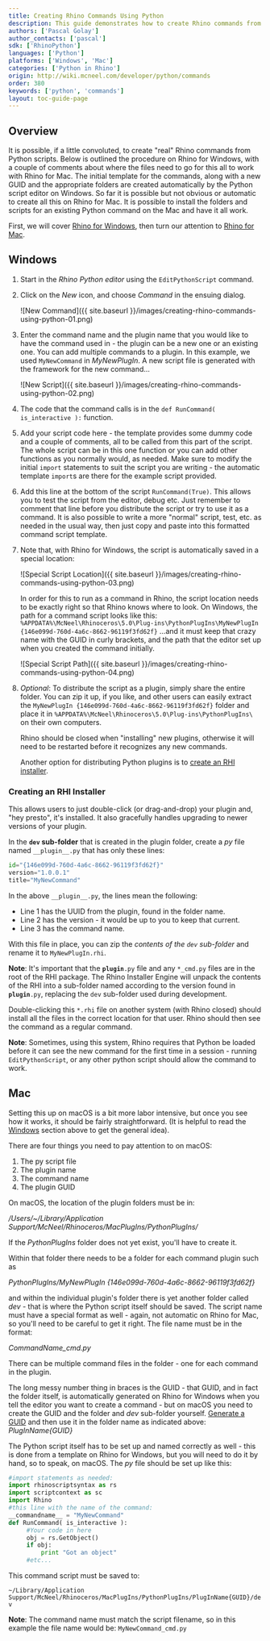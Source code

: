 ```yaml
---
title: Creating Rhino Commands Using Python
description: This guide demonstrates how to create Rhino commands from Python scripts.
authors: ['Pascal Golay']
author_contacts: ['pascal']
sdk: ['RhinoPython']
languages: ['Python']
platforms: ['Windows', 'Mac']
categories: ['Python in Rhino']
origin: http://wiki.mcneel.com/developer/python/commands
order: 380
keywords: ['python', 'commands']
layout: toc-guide-page
---
```



## Overview

It is possible, if a little convoluted, to create "real" Rhino commands from Python scripts.  Below is outlined the procedure on Rhino for Windows, with a couple of comments about where the files need to go for this all to work with Rhino for Mac.  The initial template for the commands, along with a new GUID and the appropriate folders are created automatically by the Python script editor on Windows.  So far it is possible but not obvious or automatic to create all this on Rhino for Mac.  It is possible to install the folders and scripts for an existing Python command on the Mac and have it all work.

First, we will cover [Rhino for Windows](#windows), then turn our attention to [Rhino for Mac](#mac).

## Windows

1. Start in the *Rhino Python editor* using the `EditPythonScript` command.
1. Click on the *New* icon, and choose *Command* in the ensuing dialog.

   ![New Command]({{ site.baseurl }}/images/creating-rhino-commands-using-python-01.png)

1. Enter the command name and the plugin name that you would like to have the command used in - the plugin can be a new one or an existing one.  You can add multiple commands to a plugin.  In this example, we used `MyNewCommand` in *MyNewPlugIn*.  A new script file is generated with the framework for the new command...

   ![New Script]({{ site.baseurl }}/images/creating-rhino-commands-using-python-02.png)

1. The code that the command calls is in the `def RunCommand( is_interactive ):` function.
1. Add your script code here - the template provides some dummy code and a couple of comments, all to be called from this part of the script.  The whole script can be in this one function or you can add other functions as you normally would, as needed.  Make sure to modify the initial `import` statements to suit the script you are writing - the automatic template `import`s are there for the example script provided.
1. Add this line at the bottom of the script `RunCommand(True)`.  This allows you to test the script from the editor, debug etc.  Just remember to comment that line before you distribute the script or try to use it as a command.  It is also possible to write a more "normal" script, test, etc. as needed in the usual way, then just copy and paste into this formatted command script template.
1. Note that, with Rhino for Windows, the script is automatically saved in a special location:

   ![Special Script Location]({{ site.baseurl }}/images/creating-rhino-commands-using-python-03.png)

   In order for this to run as a command in Rhino, the script location needs to be exactly right so that Rhino knows where to look.  On Windows, the path for a command script looks like this: `%APPDATA%\McNeel\Rhinoceros\5.0\Plug-ins\PythonPlugIns\MyNewPlugIn {146e099d-760d-4a6c-8662-96119f3fd62f}` ...and it must keep that crazy name with the GUID in curly brackets, and the path that the editor set up when you created the command initially.

   ![Special Script Path]({{ site.baseurl }}/images/creating-rhino-commands-using-python-04.png)

1. _Optional_: To distribute the script as a plugin, simply share the entire folder. You can zip it up, if you like, and other users can easily extract the `MyNewPlugIn {146e099d-760d-4a6c-8662-96119f3fd62f}` folder and place it in `%APPDATA%\McNeel\Rhinoceros\5.0\Plug-ins\PythonPlugIns\` on their own computers.

   Rhino should be closed when "installing" new plugins, otherwise it will need to be restarted before it recognizes any new commands.

   Another option for distributing Python plugins is to [create an RHI installer](#creating-an-rhi-installer).

### Creating an RHI Installer

This allows users to just double-click (or drag-and-drop) your plugin and, "hey presto", it's installed. It also gracefully handles upgrading to newer versions of your plugin.

In the **`dev` sub-folder** that is created in the plugin folder, create a *py* file named `__plugin__.py` that has only these lines:

```py
id="{146e099d-760d-4a6c-8662-96119f3fd62f}"
version="1.0.0.1"
title="MyNewCommand"
```

In the above `__plugin__.py`, the lines mean the following:

- Line 1 has the UUID from the plugin, found in the folder name.
- Line 2 has the version - it would be up to you to keep that current.
- Line 3 has the command name.

With this file in place, you can zip the *contents of the `dev` sub-folder* and rename it to `MyNewPlugIn.rhi`.

<div class="bs-callout bs-callout-danger">

<strong>Note</strong>: It's important that the <code>__plugin__.py</code> file and any <code>*_cmd.py</code> files are in the root of the RHI package. The Rhino Installer Engine will unpack the contents of the RHI into a sub-folder named according to the version found in <code>__plugin__.py</code>, replacing the <code>dev</code> sub-folder used during development.

</div>

Double-clicking this `*.rhi` file on another system (with Rhino closed) should install all the files in the correct location for that user.  Rhino should then see the command as a regular command.

<div class="bs-callout bs-callout-danger">

<strong>Note</strong>: Sometimes, using this system, Rhino requires that Python be loaded before it can see the new command for the first time in a session - running <code>EditPythonScript</code>, or any other python script should allow the command to work.

</div>

## Mac

Setting this up on macOS is a bit more labor intensive, but once you see how it works, it should be fairly straightforward. (It is helpful to read the [Windows](#windows) section above to get the general idea).  

There are four things you need to pay attention to on macOS:

1. The py script file
1. The plugin name
1. The command name
1. The plugin GUID

On macOS, the location of the plugin folders must be in:

*/Users/~/Library/Application Support/McNeel/Rhinoceros/MacPlugIns/PythonPlugIns/*

If the *PythonPlugIns* folder does not yet exist, you'll have to create it.

Within that folder there needs to be a folder for each command plugin such as

*PythonPlugIns/MyNewPlugIn {146e099d-760d-4a6c-8662-96119f3fd62f}*

and within the individual plugin's folder there is yet another folder called *dev* - that is where the Python script itself should be saved.  The script name must have a special format as well - again, not automatic on Rhino for Mac, so you'll need to be careful to get it right.  The file name must be in the format:

*CommandName_cmd.py*

There can be multiple command files in the folder - one for each command in the plugin.

The long messy number thing in braces is the GUID - that GUID, and in fact the folder itself, is automatically generated on Rhino for Windows when you tell the editor you want to create a command - but on macOS you need to create the GUID and the folder and *dev* sub-folder yourself.  [Generate a GUID](https://www.guidgenerator.com/online-guid-generator.aspx) and then use it in the folder name as indicated above: *PlugInName{GUID}*

The Python script itself has to be set up and named correctly as well - this is done from a template on Rhino for Windows, but you will need to do it by hand, so to speak, on macOS.  The *py* file should be set up like this:

```py
#import statements as needed:
import rhinoscriptsyntax as rs
import scriptcontext as sc
import Rhino
#this line with the name of the command:
__commandname__ = "MyNewCommand"
def RunCommand( is_interactive ):
     #Your code in here
     obj = rs.GetObject()
     if obj:
         print "Got an object"
     #etc...
```

This command script must be saved to:

`~/Library/Application Support/McNeel/Rhinoceros/MacPlugIns/PythonPlugIns/PlugInName{GUID}/dev`

<div class="bs-callout bs-callout-danger">

<strong>Note</strong>: The command name must match the script filename, so in this example the file name would be: <code>MyNewCommand_cmd.py</code>

</div>

